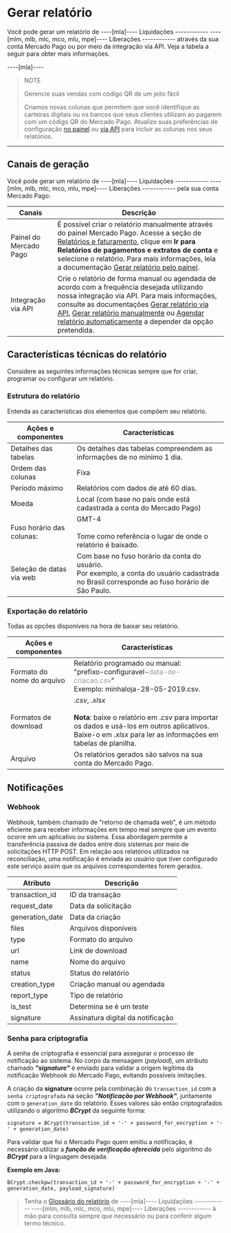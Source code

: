 # Gerar relatório

Você pode gerar um relatório de ----[mla]---- Liquidações ------------ ----[mlm, mlb, mlc, mco, mlu, mpe]---- Liberações ------------ através da sua conta Mercado Pago ou por meio da integração via API. Veja a tabela a seguir para obter mais informações.

----[mla]----
> NOTE
>
> Gerencie suas vendas com código QR de um jeito fácil
>
> Criamos novas colunas que permitem que você identifique as carteiras digitais ou os bancos que seus clientes utilizam ao pagarem com um código QR do Mercado Pago. Atualize suas preferências de configuração [no painel](https://www.mercadopago[FAKER][URL][DOMAIN]/balance/reports/release/settings) ou [via API](/developers/pt/guides/additional-content/reports/released-money/api) para incluir as colunas nos seus relatórios.

------------

## Canais de geração

Você pode gerar um relatório de ----[mla]---- Liquidações ------------ ----[mlm, mlb, mlc, mco, mlu, mpe]---- Liberações ------------ pela sua conta Mercado Pago:

| Canais                    | Descrição                                                                                                                                                                                                                                                                                                                  |
|---------------------------|----------------------------------------------------------------------------------------------------------------------------------------------------------------------------------------------------------------------------------------------------------------------------------------------------------------------------|
| Painel do Mercado Pago     | É possível criar o relatório manualmente através do painel Mercado Pago. Acesse a seção de [Relatórios e faturamento](https://www.mercadopago.com.br/movements), clique em **Ir para Relatórios de pagamentos e extratos de conta** e selecione o relatório. Para mais informações, leia a documentação [Gerar relatório pelo painel](https://www.mercadopago[FAKER][URL][DOMAIN]/developers/pt/guides/additional-content/reports/released-money/panel).                                               |
| Integração via API         | Crie o relatório de forma manual ou agendada de acordo com a frequência desejada utilizando nossa integração via API. Para mais informações, consulte as documentações [Gerar relatório via API](https://www.mercadopago[FAKER][URL][DOMAIN]/developers/pt/guides/additional-content/reports/released-money/api), [Gerar relatório manualmente](https://www.mercadopago[FAKER][URL][DOMAIN]/developers/pt/guides/additional-content/reports/released-money/manual) ou [Agendar relatório automaticamente](https://www.mercadopago[FAKER][URL][DOMAIN]/developers/pt/guides/additional-content/reports/released-money/automatic) a depender da opção pretendida. |

## Características técnicas do relatório

Considere as seguintes informações técnicas sempre que for criar, programar ou configurar um relatório.

### Estrutura do relatório

Entenda as características dos elementos que compõem seu relatório.

| Ações e componentes | Características |
| --- | --- |
| Detalhes das tabelas | Os detalhes das tabelas compreendem as informações de no mínimo 1 dia. |
| Ordem das colunas | Fixa |
| Período máximo | Relatórios com dados de até 60 dias. |
| Moeda | Local (com base no país onde está cadastrada a conta do Mercado Pago) |
| Fuso horário das colunas: | GMT-4 <br/> <br/> Tome como referência o lugar de onde o relatório é baixado. |
| Seleção de datas via web | Com base no fuso horário da conta do usuário. <br/>Por exemplo, a conta do usuário cadastrada no Brasil corresponde ao fuso horário de São Paulo. |

### Exportação do relatório

Todas as opções disponíveis na hora de baixar seu relatório.

| Ações e componentes | Características |
| --- | --- |
| Formato do nome do arquivo | Relatório programado ou manual:<br/> "prefixo-configuravel-<span style='color:#999999;'>data-de-criacao.csv</span>" <br/> Exemplo: minhaloja-28-05-2019.csv. |
| Formatos de download | ._csv_, ._xlsx_ <br/><br/>**Nota**: baixe o relatório em ._csv_ para importar os dados e usá-los em outros aplicativos. Baixe-o em ._xlsx_ para ler as informações em tabelas de planilha. |
| Arquivo | Os relatórios gerados são salvos na sua conta do Mercado Pago. |

## Notificações

### Webhook

Webhook, também chamado de "retorno de chamada web", é um método eficiente para receber informações em tempo real sempre que um evento ocorre em um aplicativo ou sistema. Essa abordagem permite a transferência passiva de dados entre dois sistemas por meio de solicitações HTTP POST. Em relação aos relatórios utilizados na reconciliação, uma notificação é enviada ao usuário que tiver configurado este serviço assim que os arquivos correspondentes forem gerados.

| Atributo        | Descrição                         |
|-----------------|-----------------------------------|
| transaction_id  | ID da transação                   |
| request_date    | Data da solicitação               |
| generation_date | Data da criação                   |
| files           | Arquivos disponíveis              |
| type            | Formato do arquivo                |
| url             | Link de download                  |
| name            | Nome do arquivo                   |
| status          | Status do relatório               |
| creation_type   | Criação manual ou agendada        |
| report_type     | Tipo de relatório                 |
| is_test         | Determina se é um teste           |
| signature       | Assinatura digital da notificação |

### Senha para criptografia

A senha de criptografia é essencial para assegurar o processo de notificação ao sistema. No corpo da mensagem (_payload_), um atributo chamado **_"signature"_** é enviado para validar a origem legítima da notificação Webhook do Mercado Pago, evitando possíveis imitações.

A criação da **signature** ocorre pela combinação do `transaction_id` com a `senha criptografada` na seção **_"Notificação por Webhook"_**, juntamente com o `generation_date` do relatório. Esses valores são então criptografados utilizando o algoritmo **_BCrypt_** da seguinte forma:

`signature = BCrypt(transaction_id + '-' + password_for_encryption + '-' + generation_date)`

Para validar que foi o Mercado Pago quem emitiu a notificação, é necessário utilizar a **_função de verificação oferecida_** pelo algoritmo do **_BCrypt_** para a linguagem desejada.

**Exemplo em Java:**

`BCrypt.checkpw(transaction_id + '-' + password_for_encryption + '-' + generation_date, payload_signature)`

> Tenha o [Glossário do relatório](https://www.mercadopago[FAKER][URL][DOMAIN]/developers/pt/guides/additional-content/reports/released-money/glossary) de ----[mla]---- Liquidações ------------ ----[mlm, mlb, mlc, mco, mlu, mpe]---- Liberações ------------ à mão para consulta sempre que necessário ou para conferir algum termo técnico.